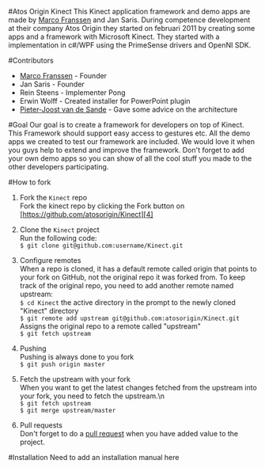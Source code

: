 #Atos Origin Kinect
This Kinect application framework and demo apps are made by [Marco Franssen][1] and Jan Saris. During competence development at their company Atos Origin they started on februari 2011 by creating some apps and a framework with Microsoft Kinect. They started with a implementation in c#/WPF using the PrimeSense drivers and OpenNI SDK.

#Contributors
* [Marco Franssen][1] - Founder
* Jan Saris - Founder
* Rein Steens - Implementer Pong
* Erwin Wolff - Created installer for PowerPoint plugin
* [Pieter-Joost van de Sande][2] - Gave some advice on the architecture

#Goal
Our goal is to create a framework for developers on top of Kinect. This Framework should support easy access to gestures etc. All the demo apps we created to test our framework are included. We would love it when you guys help to extend and improve the framework. Don't forget to add your own demo apps so you can show of all the cool stuff you made to the other developers participating.

#How to fork
1. Fork the `Kinect` repo<br />
Fork the kinect repo by clicking the Fork button on [https://github.com/atosorigin/Kinect][4]<br />

1. Clone the `Kinect` project<br />
Run the following code:<br />
`$ git clone git@github.com:username/Kinect.git`<br />

1. Configure remotes<br />
When a repo is cloned, it has a default remote called origin that points to your fork on GitHub, not the original repo it was forked from. To keep track of the original repo, you need to add another remote named upstream:<br />
`$ cd Kinect` the active directory in the prompt to the newly cloned "Kinect" directory<br />
`$ git remote add upstream git@github.com:atosorigin/Kinect.git` Assigns the original repo to a remote called "upstream"<br />
`$ git fetch upstream`<br />

1. Pushing<br />
Pushing is always done to you fork<br />
`$ git push origin master`<br />

1. Fetch the upstream with your fork<br />
When you want to get the latest changes fetched from the upstream into your fork, you need to fetch the upstream.\n<br />
`$ git fetch upstream`<br />
`$ git merge upstream/master`<br />

1. Pull requests<br />
Don't forget to do a [pull request][3] when you have added value to the project.<br />

[1]: http://twitter.com/#!/marcofranssen "Twitter Marco Franssen"
[2]: http://twitter.com/#!/pjvds "Twitter Pieter Joost van de Sande"
[3]: http://github.com/guides/pull-requests "Pull request guide"
[4]: https://github.com/atosorigin/Kinect "Atos Origin Kinect Repository"

#Installation
Need to add an installation manual here
